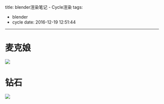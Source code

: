 title: blender渲染笔记 - Cycle渲染
tags:
  - blender
  - cycle
date: 2016-12-19 12:51:44  
---

# 麦克娘 #
![](/images/blender/麦克娘.png)

# 钻石 #
![](/images/blender/钻石.png)
